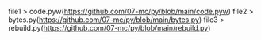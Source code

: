 file1 > code.pyw(https://github.com/07-mc/py/blob/main/code.pyw)
file2 > bytes.py(https://github.com/07-mc/py/blob/main/bytes.py)
file3 > rebuild.py(https://github.com/07-mc/py/blob/main/rebuild.py)
